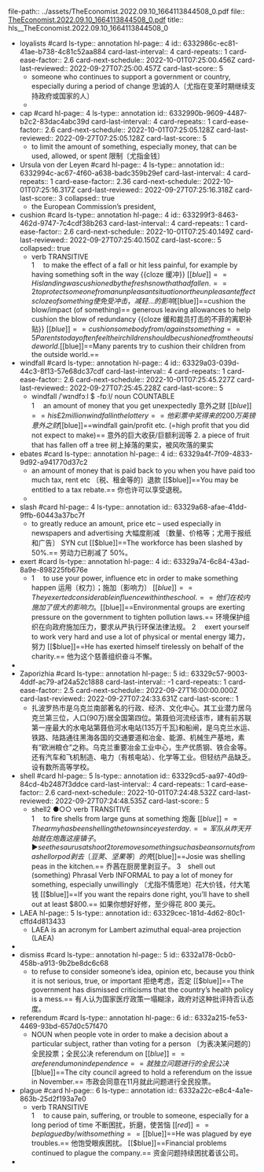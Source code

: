 file-path:: ../assets/TheEconomist.2022.09.10_1664113844508_0.pdf
file:: [TheEconomist.2022.09.10_1664113844508_0.pdf](../assets/TheEconomist.2022.09.10_1664113844508_0.pdf)
title:: hls__TheEconomist.2022.09.10_1664113844508_0

- loyalists #card
  ls-type:: annotation
  hl-page:: 4
  id:: 6332986c-ec81-41ae-b738-4c81c52aa884
  card-last-interval:: 4
  card-repeats:: 1
  card-ease-factor:: 2.6
  card-next-schedule:: 2022-10-01T07:25:00.456Z
  card-last-reviewed:: 2022-09-27T07:25:00.457Z
  card-last-score:: 5
	- someone who continues to support a government or country, especially during a period of change 忠诚的人〔尤指在变革时期继续支持政府或国家的人〕
	-
- cap #card
  hl-page:: 4
  ls-type:: annotation
  id:: 6332990b-9609-4487-b2c2-83dac4abc39d
  card-last-interval:: 4
  card-repeats:: 1
  card-ease-factor:: 2.6
  card-next-schedule:: 2022-10-01T07:25:05.128Z
  card-last-reviewed:: 2022-09-27T07:25:05.128Z
  card-last-score:: 5
	- to limit the amount of something, especially money, that can be used, allowed, or spent 限制〔尤指金钱〕
- Ursula von der Leyen #card
  hl-page:: 4
  ls-type:: annotation
  id:: 6332994c-ac67-4f60-a638-badc359b29ef
  card-last-interval:: 4
  card-repeats:: 1
  card-ease-factor:: 2.36
  card-next-schedule:: 2022-10-01T07:25:16.317Z
  card-last-reviewed:: 2022-09-27T07:25:16.318Z
  card-last-score:: 3
  collapsed:: true
	- the European Commission’s president,
- cushion #card
  ls-type:: annotation
  hl-page:: 4
  id:: 633299f3-8463-462d-9747-7c4cdf38b263
  card-last-interval:: 4
  card-repeats:: 1
  card-ease-factor:: 2.6
  card-next-schedule:: 2022-10-01T07:25:40.149Z
  card-last-reviewed:: 2022-09-27T07:25:40.150Z
  card-last-score:: 5
  collapsed:: true
	- verb TRANSITIVE  
	  1  to make the effect of a fall or hit less painful, for example by having something soft in the way  {{cloze 缓冲}}
	   [[$blue]]==His landing was cushioned by the fresh snow that had fallen.==
	  2  to protect someone from an unpleasant situation or the unpleasant effects  {{cloze of something 使免受冲击，减轻…的影响}}
	  [[$blue]]==cushion the blow/impact (of something)==
	   generous leaving allowances to help cushion the blow of redundancy
	   {{cloze 缓和裁员打击的不菲的离职补贴}}
	  [[$blue]]==cushion somebody from/against something==
	  5 Parents today often feel their children should be cushioned from the outside world.
	  [[$blue]]==Many parents try to cushion their children from the outside world.==
- windfall #card
  ls-type:: annotation
  hl-page:: 4
  id:: 63329a03-039d-44c3-8f13-57e68dc37cdf
  card-last-interval:: 4
  card-repeats:: 1
  card-ease-factor:: 2.6
  card-next-schedule:: 2022-10-01T07:25:45.227Z
  card-last-reviewed:: 2022-09-27T07:25:45.228Z
  card-last-score:: 5
	- windfall /ˈwɪndfɔːl $ -fɒːl/ noun COUNTABLE  
	  1  an amount of money that you get unexpectedly 意外之财
	   [[$blue]]==his £2 million windfall in the lottery==
	  他彩票中奖得来的200万英镑意外之财
	  [[$blue]]==windfall gain/profit etc. (=high profit that you did not expect to make)== 
	  意外的巨大收获/巨额利润等
	  2. a piece of fruit that has fallen off a tree 树上掉落的果实，被风吹落的果实
- ebates #card
  ls-type:: annotation
  hl-page:: 4
  id:: 63329a4f-7f09-4833-9d92-a941770d37c2
	- an amount of money that is paid back to you when you have paid too much tax, rent etc 〔税、租金等的〕退款
	   [[$blue]]==You may be entitled to a tax rebate.==
	  你也许可以享受退税。
	-
- slash #card
  hl-page:: 4
  ls-type:: annotation
  id:: 63329a68-afae-41dd-9ffb-60443a37bc7f
	- to greatly reduce an amount, price etc – used especially in newspapers and advertising 大幅度削减 〔数量、价格等；尤用于报纸和广告〕 SYN cut
	   [[$blue]]==The workforce has been slashed by 50%.==
	  劳动力已削减了 50%。
- exert #card
  ls-type:: annotation
  hl-page:: 4
  id:: 63329a74-6c84-43ad-8a9e-898225fb676e
	- 1  to use your power, influence etc in order to make something happen 运用〔权力〕；施加〔影响力〕
	   [[$blue]]==They exerted considerable influence within the school.==
	  他们在校内施加了很大的影响力。
	   [[$blue]]==Environmental groups are exerting pressure on the government to tighten pollution laws.==
	  环境保护组织在向政府施加压力，要求从严执行环保法律法规。
	  2  exert yourself to work very hard and use a lot of physical or mental energy 竭力，努力
	   [[$blue]]==He has exerted himself tirelessly on behalf of the charity.==
	  他为这个慈善组织奋斗不懈。
-
- Zaporizhia #card
  ls-type:: annotation
  hl-page:: 5
  id:: 63329c57-9003-4ddf-ac79-af24a52c1888
  card-last-interval:: -1
  card-repeats:: 1
  card-ease-factor:: 2.5
  card-next-schedule:: 2022-09-27T16:00:00.000Z
  card-last-reviewed:: 2022-09-27T07:24:33.631Z
  card-last-score:: 1
	- 扎波罗热市是乌克兰南部著名的行政、经济、文化中心。其工业潜力居乌克兰第三位，人口(90万)居全国第四位。第聂伯河流经该市，建有前苏联第一座最大的水电站第聂伯河水电站(135万千瓦)和船闸，是乌克兰水运、铁路、陆路通往黑海各国的交通要道和冶金、能源、机械生产基地，素有“欧洲粮仓”之称。乌克兰重要冶金工业中心，生产优质钢、铁合金等。还有汽车和飞机制造、电力（有核电站）、化学等工业。但轻纺产品缺乏。设有数所高等学校。
- shell #card
  hl-page:: 5
  ls-type:: annotation
  id:: 63329cd5-aa97-40d9-84cd-4b2487f3ddce
  card-last-interval:: 4
  card-repeats:: 1
  card-ease-factor:: 2.6
  card-next-schedule:: 2022-10-01T07:24:48.532Z
  card-last-reviewed:: 2022-09-27T07:24:48.535Z
  card-last-score:: 5
	- shell2 ●○○ verb TRANSITIVE  
	  1  to fire shells from large guns at something 炮轰
	   [[$blue]]==The army has been shelling the town since yesterday.==
	  军队从昨天开始就在炮轰这座镇子。
	  ► see thesaurus at shoot
	  2  to remove something such as beans or nuts from a shell or pod 剥去〔豆荚、坚果等〕的壳
	   [[$blue]]==Josie was shelling peas in the kitchen.==
	  乔茜在厨房里剥豆子。
	  3 shell out (something) Phrasal Verb INFORMAL to pay a lot of money for something, especially unwillingly 〔尤指不情愿地〕花大价钱，付大笔钱
	   [[$blue]]==If you want the repairs done right, you’ll have to shell out at least $800.==
	  如果你想好好修，至少得花 800 美元。
- LAEA
  hl-page:: 5
  ls-type:: annotation
  id:: 63329cec-181d-4d62-80c1-cffd4d813433
	- LAEA is an acronym for Lambert azimuthal equal-area projection (LAEA)
-
- dismiss #card
  ls-type:: annotation
  hl-page:: 5
  id:: 6332a178-0cb0-458b-a913-9b2be8dc6c68
	- to refuse to consider someone’s idea, opinion etc, because you think it is not serious, true, or important 拒绝考虑，否定
	   [[$blue]]==The government has dismissed criticisms that the country’s health policy is a mess.==
	  有人认为国家医疗政策一塌糊涂，政府对这种批评持否认态度。
- referendum #card
  ls-type:: annotation
  hl-page:: 6
  id:: 6332a215-fe53-4469-93bd-657d0c57f470
	- NOUN
	  when people vote in order to make a decision about a particular subject, rather than voting for a person 〔为表决某问题的〕全民投票；全民公决
	  referendum on
	   [[$blue]]==a referendum on independence==
	  就独立问题进行的全民公决
	   [[$blue]]==The city council agreed to hold a referendum on the issue in November.==
	  市政会同意在11月就此问题进行全民投票。
- plague #card
  hl-page:: 6
  ls-type:: annotation
  id:: 6332a22c-e8c4-4a1e-863b-25d2f193a7e0
	- verb TRANSITIVE  
	  1  to cause pain, suffering, or trouble to someone, especially for a long period of time 不断困扰，折磨，使苦恼
	  [[$red]]==be plagued by/with something==
	   [[$blue]]==He was plagued by eye troubles.==
	  他饱受眼疾困扰。
	   [[$blue]]==Financial problems continued to plague the company.==
	  资金问题持续困扰着该公司。
-